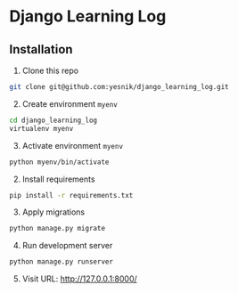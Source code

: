 # Django Learning Log

## Installation

1. Clone this repo

```bash
git clone git@github.com:yesnik/django_learning_log.git
```

2. Create environment `myenv`

```bash
cd django_learning_log
virtualenv myenv
```

3. Activate environment `myenv`

```bash
python myenv/bin/activate
```

2. Install requirements

```bash
pip install -r requirements.txt
```

3. Apply migrations

```bash
python manage.py migrate
```

4. Run development server

```bash
python manage.py runserver
```

5. Visit URL: http://127.0.0.1:8000/
